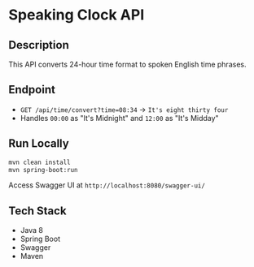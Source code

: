 # Speaking Clock API

## Description
This API converts 24-hour time format to spoken English time phrases.

## Endpoint
- `GET /api/time/convert?time=08:34` → `It's eight thirty four`
- Handles `00:00` as "It's Midnight" and `12:00` as "It's Midday"

## Run Locally
```bash
mvn clean install
mvn spring-boot:run
```

Access Swagger UI at `http://localhost:8080/swagger-ui/`

## Tech Stack
- Java 8
- Spring Boot
- Swagger
- Maven
